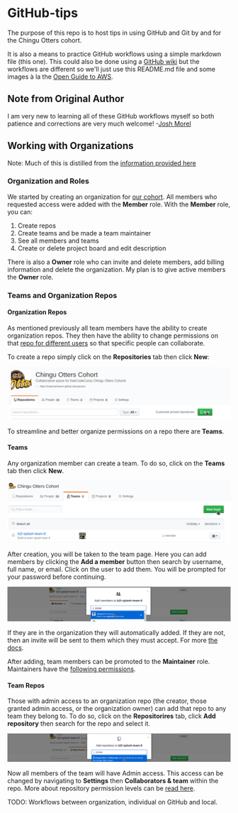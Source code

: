 # GitHub-tips
The purpose of this repo is to host tips in using GitHub and Git by and for the Chingu Otters cohort.

It is also a means to practice GitHub workflows using a simple markdown file (this one). This could also be done using a [GitHub wiki](https://help.github.com/articles/about-github-wikis/) but the workflows are different so we'll just use this README.md file and some images à la the [Open Guide to AWS](https://github.com/open-guides/og-aws).

## Note from Original Author

I am very new to learning all of these GitHub workflows myself so both patience and corrections are very much welcome! -[Josh Morel](https://github.com/joshmorel) 

## Working with Organizations

Note: Much of this is distilled from the [information provided here](https://help.github.com/categories/setting-up-and-managing-organizations-and-teams/)

### Organization and Roles

We started by creating an organization for [our cohort](https://github.com/orgs/chingu-otters). All members who requested access were added with the **Member** role. With the **Member** role, you can:

1. Create repos
1. Create teams and be made a team maintainer
1. See all members and teams
1. Create or delete project board and edit description 

There is also a **Owner** role who can invite and delete members, add billing information and delete the organization. My plan is to give active members the **Owner** role.

### Teams and Organization Repos

#### Organization Repos 

As mentioned previously all team members have the ability to create organization repos. They then have the ability to change permissions on that [repo for different users](https://help.github.com/articles/repository-permission-levels-for-an-organization/#changing-repository-settings]) so that specific people can collaborate.

To create a repo simply click on the **Repositories** tab then click **New**:

![create new repo](images/repos-new.png "Create New Repo")

To streamline and better organize permissions on a repo there are **Teams**.

#### Teams

Any organization member can create a team. To do so, click on the **Teams** tab then click **New**. 

![create new team](images/teams-new.png "Create New Team")

After creation, you will be taken to the team page. Here you can add members by clicking the **Add a member** button then search by username, full name, or email. Click on the user to add them. You will be prompted for your password before continuing. 

![add member to team](images/teams-add.png "Add User")

If they are in the organization they will automatically added. If they are not, then an invite will be sent to them which they must accept. For more [ the docs](https://help.github.com/articles/adding-organization-members-to-a-team/).

After adding, team members can be promoted to the **Maintainer** role. Maintainers have the [following permissions](https://help.github.com/articles/repository-permission-levels-for-an-organization/#team-maintainers). 

#### Team Repos

Those with admin access to an organization repo (the creator, those granted admin access, or the organization owner) can add that repo to any team they belong to. To do so, click on the **Repositorires** tab, click **Add repository** then search for the repo and select it.

![add repo to team](images/repos-add.png "Add Repo")

Now all members of the team will have Admin access. This access can be changed by navigating to **Settings** then **Collaborators & team** within the repo. More about repository permission levels can be [read here](https://help.github.com/articles/repository-permission-levels-for-an-organization/).

TODO: Workflows between organization, individual on GitHub and local.